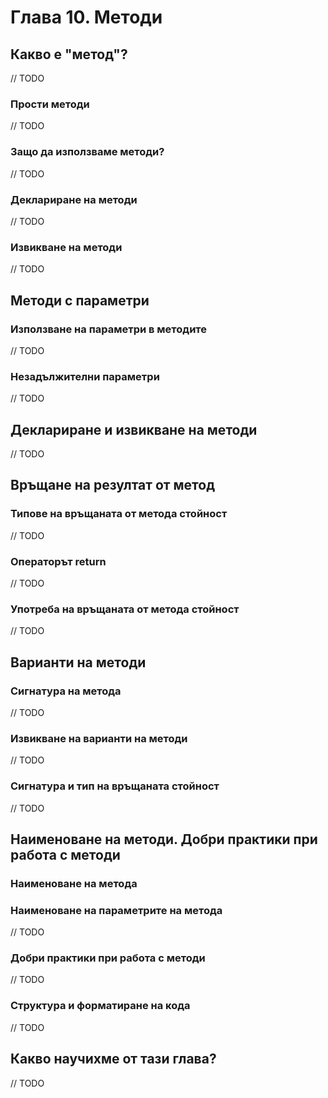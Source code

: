 # Глава 10. Методи

## Какво е "метод"?

// TODO

### Прости методи

// TODO

### Защо да използваме методи?

// TODO

### Деклариране на методи

// TODO

### Извикване на методи

// TODO

## Методи с параметри

### Използване на параметри в методите

// TODO

### Незадължителни параметри

// TODO

## Деклариране и извикване на методи

// TODO

## Връщане на резултат от метод

### Типове на връщаната от метода стойност

// TODO

### Операторът return

// TODO

### Употреба на връщаната от метода стойност

// TODO

## Варианти на методи

### Сигнатура на метода

// TODO

### Извикване на варианти на методи

// TODO

### Сигнатура и тип на връщаната стойност

// TODO

## Наименоване на методи. Добри практики при работа с методи

### Наименоване на метода

### Наименоване на параметрите на метода

// TODO

### Добри практики при работа с методи

// TODO

### Структура и форматиране на кода

// TODO

## Какво научихме от тази глава?

// TODO
